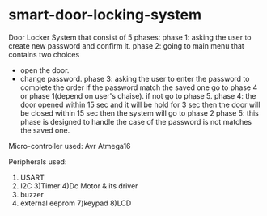# smart-door-locking-system
Door Locker System that consist of 5 phases:
phase 1: asking the user to create new password and confirm it.
phase 2: going to main menu that contains two choices 
- open the door. 
- change password.
phase 3: asking the user to enter the password to complete the order
if the password match the saved one go to phase 4 or phase 1(depend on user's chaise).
if not go to phase 5.
phase 4: the door opened within 15 sec and it will be hold for 3 sec then the door will be closed within 15 sec then the system will go to phase 2
phase 5: this phase is designed to handle the case of the password is not matches the saved one. 

Micro-controller used:
Avr Atmega16

Peripherals used:
1) USART
2) I2C
3)Timer
4)Dc Motor & its driver
5) buzzer
6) external eeprom
7)keypad
8)LCD
